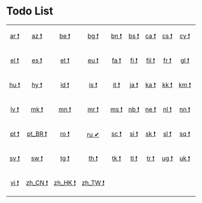 # Todo List

<table style="width: 100%">
<tr><td style="text-align: center">

[ar&nbsp;❗](todo/ar.md)

</td>
<td style="text-align: center">

[az&nbsp;❗](todo/az.md)

</td>
<td style="text-align: center">

[be&nbsp;❗](todo/be.md)

</td>
<td style="text-align: center">

[bg&nbsp;❗](todo/bg.md)

</td>
<td style="text-align: center">

[bn&nbsp;❗](todo/bn.md)

</td>
<td style="text-align: center">

[bs&nbsp;❗](todo/bs.md)

</td>
<td style="text-align: center">

[ca&nbsp;❗](todo/ca.md)

</td>
<td style="text-align: center">

[cs&nbsp;❗](todo/cs.md)

</td>
<td style="text-align: center">

[cy&nbsp;❗](todo/cy.md)

</td>
<td style="text-align: center">

[da&nbsp;❗](todo/da.md)

</td>
<td style="text-align: center">

[de&nbsp;❗](todo/de.md)

</td>
<td style="text-align: center">

[de_CH&nbsp;❗](todo/de-ch.md)

</td>
</tr>
<tr><td style="text-align: center">

[el&nbsp;❗](todo/el.md)

</td>
<td style="text-align: center">

[es&nbsp;❗](todo/es.md)

</td>
<td style="text-align: center">

[et&nbsp;❗](todo/et.md)

</td>
<td style="text-align: center">

[eu&nbsp;❗](todo/eu.md)

</td>
<td style="text-align: center">

[fa&nbsp;❗](todo/fa.md)

</td>
<td style="text-align: center">

[fi&nbsp;❗](todo/fi.md)

</td>
<td style="text-align: center">

[fil&nbsp;❗](todo/fil.md)

</td>
<td style="text-align: center">

[fr&nbsp;❗](todo/fr.md)

</td>
<td style="text-align: center">

[gl&nbsp;❗](todo/gl.md)

</td>
<td style="text-align: center">

[he&nbsp;❗](todo/he.md)

</td>
<td style="text-align: center">

[hi&nbsp;❗](todo/hi.md)

</td>
<td style="text-align: center">

[hr&nbsp;❗](todo/hr.md)

</td>
</tr>
<tr><td style="text-align: center">

[hu&nbsp;❗](todo/hu.md)

</td>
<td style="text-align: center">

[hy&nbsp;❗](todo/hy.md)

</td>
<td style="text-align: center">

[id&nbsp;❗](todo/id.md)

</td>
<td style="text-align: center">

[is&nbsp;❗](todo/is.md)

</td>
<td style="text-align: center">

[it&nbsp;❗](todo/it.md)

</td>
<td style="text-align: center">

[ja&nbsp;❗](todo/ja.md)

</td>
<td style="text-align: center">

[ka&nbsp;❗](todo/ka.md)

</td>
<td style="text-align: center">

[kk&nbsp;❗](todo/kk.md)

</td>
<td style="text-align: center">

[km&nbsp;❗](todo/km.md)

</td>
<td style="text-align: center">

[kn&nbsp;❗](todo/kn.md)

</td>
<td style="text-align: center">

[ko&nbsp;❗](todo/ko.md)

</td>
<td style="text-align: center">

[lt&nbsp;❗](todo/lt.md)

</td>
</tr>
<tr><td style="text-align: center">

[lv&nbsp;❗](todo/lv.md)

</td>
<td style="text-align: center">

[mk&nbsp;❗](todo/mk.md)

</td>
<td style="text-align: center">

[mn&nbsp;❗](todo/mn.md)

</td>
<td style="text-align: center">

[mr&nbsp;❗](todo/mr.md)

</td>
<td style="text-align: center">

[ms&nbsp;❗](todo/ms.md)

</td>
<td style="text-align: center">

[nb&nbsp;❗](todo/nb.md)

</td>
<td style="text-align: center">

[ne&nbsp;❗](todo/ne.md)

</td>
<td style="text-align: center">

[nl&nbsp;❗](todo/nl.md)

</td>
<td style="text-align: center">

[nn&nbsp;❗](todo/nn.md)

</td>
<td style="text-align: center">

[oc&nbsp;❗](todo/oc.md)

</td>
<td style="text-align: center">

[pl&nbsp;❗](todo/pl.md)

</td>
<td style="text-align: center">

[ps&nbsp;❗](todo/ps.md)

</td>
</tr>
<tr><td style="text-align: center">

[pt&nbsp;❗](todo/pt.md)

</td>
<td style="text-align: center">

[pt_BR&nbsp;❗](todo/pt-br.md)

</td>
<td style="text-align: center">

[ro&nbsp;❗](todo/ro.md)

</td>
<td style="text-align: center">

[ru&nbsp;✔](todo/ru.md)

</td>
<td style="text-align: center">

[sc&nbsp;❗](todo/sc.md)

</td>
<td style="text-align: center">

[si&nbsp;❗](todo/si.md)

</td>
<td style="text-align: center">

[sk&nbsp;❗](todo/sk.md)

</td>
<td style="text-align: center">

[sl&nbsp;❗](todo/sl.md)

</td>
<td style="text-align: center">

[sq&nbsp;❗](todo/sq.md)

</td>
<td style="text-align: center">

[sr_Cyrl&nbsp;❗](todo/sr-cyrl.md)

</td>
<td style="text-align: center">

[sr_Latn&nbsp;❗](todo/sr-latn.md)

</td>
<td style="text-align: center">

[sr_Latn_ME&nbsp;❗](todo/sr-latn-me.md)

</td>
</tr>
<tr><td style="text-align: center">

[sv&nbsp;❗](todo/sv.md)

</td>
<td style="text-align: center">

[sw&nbsp;❗](todo/sw.md)

</td>
<td style="text-align: center">

[tg&nbsp;❗](todo/tg.md)

</td>
<td style="text-align: center">

[th&nbsp;❗](todo/th.md)

</td>
<td style="text-align: center">

[tk&nbsp;❗](todo/tk.md)

</td>
<td style="text-align: center">

[tl&nbsp;❗](todo/tl.md)

</td>
<td style="text-align: center">

[tr&nbsp;❗](todo/tr.md)

</td>
<td style="text-align: center">

[ug&nbsp;❗](todo/ug.md)

</td>
<td style="text-align: center">

[uk&nbsp;❗](todo/uk.md)

</td>
<td style="text-align: center">

[ur&nbsp;❗](todo/ur.md)

</td>
<td style="text-align: center">

[uz_Cyrl&nbsp;❗](todo/uz-cyrl.md)

</td>
<td style="text-align: center">

[uz_Latn&nbsp;❗](todo/uz-latn.md)

</td>
</tr>
<tr><td style="text-align: center">

[vi&nbsp;❗](todo/vi.md)

</td>
<td style="text-align: center">

[zh_CN&nbsp;❗](todo/zh-cn.md)

</td>
<td style="text-align: center">

[zh_HK&nbsp;❗](todo/zh-hk.md)

</td>
<td style="text-align: center">

[zh_TW&nbsp;❗](todo/zh-tw.md)

</td>
<td style="text-align: center">


</td>
<td style="text-align: center">


</td>
<td style="text-align: center">


</td>
<td style="text-align: center">


</td>
<td style="text-align: center">


</td>
<td style="text-align: center">


</td>
<td style="text-align: center">


</td>
<td style="text-align: center">


</td>
</tr>

</table>

